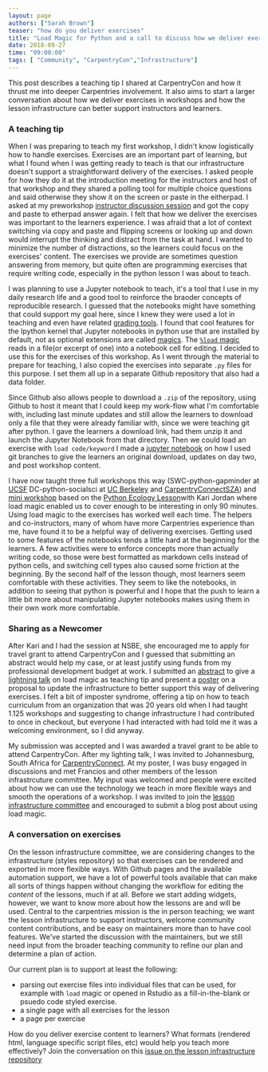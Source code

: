 ```yaml
---
layout: page
authors: ["Sarah Brown"]
teaser: "how do you deliver exercises"
title: "Load Magic for Python and a call to discuss how we deliver exercises to learners"
date: 2018-09-27
time: "09:00:00"
tags: [ "Community", "CarpentryCon","Infrastructure"]
---
```


This post describes a teaching tip I shared at CarpentryCon and how it thrust me into deeper Carpentries involvement. It also aims to start a larger conversation about how we deliver exercises in workshops and how the lesson infrastructure can better support instructors and learners.  

### A teaching tip


When I was preparing to teach my first workshop, I didn't know logistically how to handle exercises. Exercises are an important part of learning, but what I found when I was getting ready to teach is that our infrastructure doesn't support a straightforward delivery of the exercises. I asked people for how they do it at the introduction meeting for the instructors and host of that workshop and they shared a polling tool for multiple choice questions and said otherwise they show it on the screen or paste in the eitherpad.  I asked at my preworkshop [instructor discussion session](https://pad.carpentries.org/instructor-discussion) and got the copy and paste to etherpad answer again. I felt that how we deliver the exercises was important to the learners experience.  I was afraid that a lot of context switching via copy and paste and flipping screens or looking up and down would interrupt the thinking and distract from the task at hand. I wanted to minimize the number of distractions, so the learners could focus on the exercises' content.  The exercises we provide are sometimes question answering from memory, but quite often are programming exercises that require writing code, especially in the python lesson I was about to teach.  

I was planning to use a Jupyter notebook to teach, it's a tool that I use in my daily research life and a good tool to reinforce the braoder concepts of reproducible research. I guessed that the notebooks might have something that could support my goal here, since I knew they were used a lot in teaching and even have related [grading tools](https://nbgrader.readthedocs.io/en/stable/). I found that cool features for the Ipython kernel that Jupyter notebooks in python use that are installed by default, not as optional extensions are called [magics](https://ipython.readthedocs.io/en/stable/interactive/magics.html). The [`%load` magic](https://ipython.readthedocs.io/en/stable/interactive/magics.html#magic-load) reads in a file(or excerpt of one) into a notebook cell for editing.  I decided to use this for the exercises of this workshop. As I went through the material to prepare for teaching, I also copied the exercises into separate `.py` files for this purpose.  I set them all up in a separate Github repository that also had a data folder.

Since Github also allows people to download a `.zip` of the repository, using Github to host it meant that I could keep my work-flow what I'm comfortable with, including last minute updates and still allow the learners to download only a file that they were already familiar with, since we were teaching git after python. I gave the learners a download link, had them unzip it and launch the Jupyter Notebook from that directory. Then we could load an exercise with `load code/keyword` I made a [jupyter notebook](https://github.com/brownsarahm/python-novice-gapminder-files/blob/master/instructor_resources/create_workshop_branch.ipynb) on how I used git branches to give the learners an original download, updates on day two, and post workshop content.

I have now taught three full workshops this way (SWC-python-gapminder at [UCSF](https://gboushey.github.io/2017-03-10-UCSF-Python/) DC-python-socialsci at [UC Berkeley](https://brownsarahm.github.io/2018-06-13-afog/) and [CarpentryConnectSZA](https://tenet-rccpii.github.io/2018-09-03-CarpentryConnect-JHB-Social-Sciences/)) and [mini workshop](https://kariljordan.github.io/2018-03-22-NSBE/) based on the [Python Ecology Lesson](http://brownsarahm.github.io/python-ecology-mini/)with Kari Jordan where load magic enabled us to cover enough to be interesting in only 90 minutes. Using load magic to the exercises has worked well each time. The helpers and co-instructors, many of whom have more Carpentries experience than me, have found it to be a helpful way of delivering exercises. Getting used to some features of the notebooks tends a little hard at the beginning for the learners. A few activities were to enforce concepts more than actually writing code, so those were best formatted as markdown cells instead of python cells, and switching cell types also caused some friction at the beginning.  By the second half of the lesson though, most learners seem comfortable with these activities. They seem to like the notebooks, in addition to seeing that python is powerful and I hope that the push to learn a little bit more about manipulating Jupyter notebooks makes using them in their own work more comfortable.  

### Sharing as a Newcomer

After Kari and I had the session at NSBE, she encouraged me to apply for  travel grant to attend CarpentryCon and I guessed that submitting an abstract would help my case, or at least justify using funds from my professional development budget at work. I submitted an [abstract](https://github.com/carpentries/carpentrycon/blob/master/Sessions/2018-05-30/08-Lightning-Talks-Session-2/4-abstract-sarah-brown.md) to give a [lightning talk](https://github.com/carpentries/carpentrycon/blob/master/Sessions/2018-05-30/08-Lightning-Talks-Session-2/brown-slides.pdf) on load magic as teaching tip and present a [poster](https://github.com/carpentries/carpentrycon/blob/master/Sessions/2018-05-30/08-Lightning-Talks-Session-2/brown-poster.pdf) on a proposal to update the infrastructure to better support this way of delivering exercises. I felt a bit of imposter syndrome, offering a tip on how to teach curriculum from an organization that was 20 years old when I had taught 1.125 workshops and suggesting to change infrastructure I had contributed to once in checkout, but everyone I had interacted with had told me it was a welcoming environment, so I did anyway.

My submission was accepted and I was awarded a travel grant to be able to attend CarpentryCon. After my lighting talk, I was invited to Johannesburg, South Africa for [CarpentryConnect](http://carpentryconnectza.org/).  At my poster, I was busy engaged in discussions and met Francios and other members of the lesson infrastrcuture committee. My input was welcomed and people were excited about how we can use the technology we teach in more flexible ways and smooth the operations of a workshop.  I was invited to join the [lesson infrastructure committee](https://carpentries.org/lesson-infra/) and encouraged to submit a blog post about using load magic.   


### A conversation on exercises

On the lesson infrastructure committee, we are considering changes to the infrastructure (styles repository) so that exercises can be rendered and exported in more flexible ways. With Github pages and the available automation support, we have a lot of powerful tools available that can make all sorts of things happen without changing the workflow for editing the _content_ of the lessons, much if at all. Before we start adding widgets, however, we want to know more about how the lessons are and will be used. Central to the carpentries mission is the in person teaching; we want the lesson infrastructure to support instructors, welcome community content contributions, and be easy on maintainers more than to have cool features. We've started the discussion with the maintainers, but we still need input from the broader teaching community to refine our plan and determine a plan of action.

Our current plan is to support at least the following:
 - parsing out exercise files into individual files that can be used, for example with `load` magic or opened in Rstudio as a fill-in-the-blank or psuedo code styled exercise.
 - a single page with all exercises for the lesson
 - a page per exercise

How do you deliver exercise content to learners?  What formats (rendered html, language specific script files, etc) would help you teach more effectively? Join the conversation on this [issue on the lesson infrastructure repository](https://github.com/carpentries/lesson-infrastructure/issues/22)
